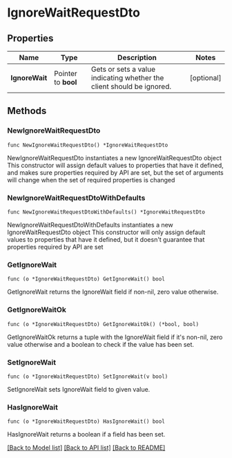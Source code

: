 # IgnoreWaitRequestDto

## Properties

Name | Type | Description | Notes
------------ | ------------- | ------------- | -------------
**IgnoreWait** | Pointer to **bool** | Gets or sets a value indicating whether the client should be ignored. | [optional] 

## Methods

### NewIgnoreWaitRequestDto

`func NewIgnoreWaitRequestDto() *IgnoreWaitRequestDto`

NewIgnoreWaitRequestDto instantiates a new IgnoreWaitRequestDto object
This constructor will assign default values to properties that have it defined,
and makes sure properties required by API are set, but the set of arguments
will change when the set of required properties is changed

### NewIgnoreWaitRequestDtoWithDefaults

`func NewIgnoreWaitRequestDtoWithDefaults() *IgnoreWaitRequestDto`

NewIgnoreWaitRequestDtoWithDefaults instantiates a new IgnoreWaitRequestDto object
This constructor will only assign default values to properties that have it defined,
but it doesn't guarantee that properties required by API are set

### GetIgnoreWait

`func (o *IgnoreWaitRequestDto) GetIgnoreWait() bool`

GetIgnoreWait returns the IgnoreWait field if non-nil, zero value otherwise.

### GetIgnoreWaitOk

`func (o *IgnoreWaitRequestDto) GetIgnoreWaitOk() (*bool, bool)`

GetIgnoreWaitOk returns a tuple with the IgnoreWait field if it's non-nil, zero value otherwise
and a boolean to check if the value has been set.

### SetIgnoreWait

`func (o *IgnoreWaitRequestDto) SetIgnoreWait(v bool)`

SetIgnoreWait sets IgnoreWait field to given value.

### HasIgnoreWait

`func (o *IgnoreWaitRequestDto) HasIgnoreWait() bool`

HasIgnoreWait returns a boolean if a field has been set.


[[Back to Model list]](../README.md#documentation-for-models) [[Back to API list]](../README.md#documentation-for-api-endpoints) [[Back to README]](../README.md)


